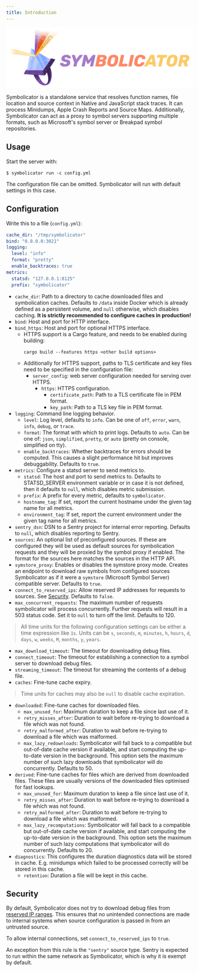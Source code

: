 ```yaml
---
title: Introduction
---
```


<p align="center">
    <img src="https://github.com/getsentry/symbolicator/raw/master/artwork/logo.png" width="520" alt="Symbolicator">
    <br />
</p>

Symbolicator is a standalone service that resolves function names, file location
and source context in Native and JavaScript stack traces. It can process Minidumps, Apple
Crash Reports and Source Maps. Additionally, Symbolicator can act as a proxy to symbol servers
supporting multiple formats, such as Microsoft's symbol server or Breakpad
symbol repositories.

## Usage

Start the server with:

```shell
$ symbolicator run -c config.yml
```

The configuration file can be omitted. Symbolicator will run with default
settings in this case.

## Configuration

Write this to a file (`config.yml`):

```yaml
cache_dir: "/tmp/symbolicator"
bind: "0.0.0.0:3021"
logging:
  level: "info"
  format: "pretty"
  enable_backtraces: true
metrics:
  statsd: "127.0.0.1:8125"
  prefix: "symbolicator"
```

- `cache_dir`: Path to a directory to cache downloaded files and symbolication
  caches. Defaults to `/data` inside Docker which is already defined as a
  persistent volume, and `null` otherwise, which disables caching. **It is
  strictly recommended to configure caches in production!**
- `bind`: Host and port for HTTP interface.
- `bind_https`: Host and port for optional HTTPS interface.
    - HTTPS support is a Cargo feature, and needs to be enabled during building:
      ```shell
      cargo build --features https <other build options>
      ```
    - Additionally for HTTPS support, paths to TLS certificate and key files need to be specified in the configuration file:
        - `server_config`: web server configuration needed for serving over HTTPS.
            - `https`: HTTPS configuration.
                - `certificate_path`: Path to a TLS certificate file in PEM format.
                - `key_path`: Path to a TLS key file in PEM format.
- `logging`: Command line logging behavior.
    - `level`: Log level, defaults to `info`. Can be one of `off`, `error`,
      `warn`, `info`, `debug`, or `trace`.
    - `format`: The format with which to print logs. Defaults to `auto`. Can be
      one of: `json`, `simplified`, `pretty`, or `auto` (pretty on console,
      simplified on tty).
    - `enable_backtraces`: Whether backtraces for errors should be computed. This
      causes a slight performance hit but improves debuggability. Defaults to
      `true`.
- `metrics`: Configure a statsd server to send metrics to.
    - `statsd`: The host and port to send metrics to. Defaults to STATSD_SERVER
      environment variable or in case it is not defined, then it defaults to `null`,
      which disables metric submission.
    - `prefix`: A prefix for every metric, defaults to `symbolicator`.
    - `hostname_tag`: If set, report the current hostname under the given tag name for all metrics.
    - `environment_tag`: If set, report the current environment under the given tag name for all metrics.
- `sentry_dsn`: DSN to a Sentry project for internal error reporting. Defaults
  to `null`, which disables reporting to Sentry.
- `sources`: An optional list of preconfigured sources. If these are configured
  they will be used as default sources for symbolication requests and they will
  be proxied by the symbol proxy if enabled. The format for the sources here
  matches the sources in the HTTP API.
- `symstore_proxy`: Enables or disables the symstore proxy mode. Creates an
  endpoint to download raw symbols from configured sources Symbolicator as if it
  were a `symstore` (Microsoft Symbol Server) compatible server. Defaults to
  `true`.
- `connect_to_reserved_ips`: Allow reserved IP addresses for requests to
  sources. See [Security](#security). Defaults to `false`.
- `max_concurrent_requests`: The maximum number of requests symbolicator will process concurrently. Further requests will result in a 503 status code.
  Set it to `null` to turn off the limit. Defaults to 120.

> All time units for the following configuration settings can be either a time
expression like `1s`.  Units can be `s`, `seconds`, `m`, `minutes`, `h`,
`hours`, `d`, `days`, `w`, `weeks`, `M`, `months`, `y`, `years`.

- `max_download_timeout`: The timeout for downloading debug files.
- `connect_timeout`: The timeout for establishing a connection to a symbol
  server to download debug files.
- `streaming_timeout`: The timeout for streaming the contents of a debug file.
- `caches`: Fine-tune cache expiry.

> Time units for caches may also be `null` to disable cache expiration.

- `downloaded`: Fine-tune caches for downloaded files.
    - `max_unused_for`: Maximum duration to keep a file since last
      use of it.
    - `retry_misses_after`: Duration to wait before re-trying to
      download a file which was not found.
    - `retry_malformed_after`: Duration to wait before re-trying to
      download a file which was malformed.
    - `max_lazy_redownloads`: Symbolicator will fall back to a compatible but out-of-date cache version if available,
      and start computing the up-to-date version in the background. This option sets the maximum number of such lazy downloads that symbolicator will do concurrently. Defaults to 50.
- `derived`: Fine-tune caches for files which are derived from
  downloaded files.  These files are usually versions of the
  downloaded files optimised for fast lookups.
    - `max_unused_for`: Maximum duration to keep a file since last
      use of it.
    - `retry_misses_after`: Duration to wait before re-trying to
      download a file which was not found.
    - `retry_malformed_after`: Duration to wait before re-trying to
      download a file which was malformed.
    - `max_lazy_recomputations`: Symbolicator will fall back to a compatible but out-of-date cache version if available,
      and start computing the up-to-date version in the background. This option sets the maximum number of such lazy computations that symbolicator will do concurrently. Defaults to 20.
- `diagnostics`: This configures the duration diagnostics data
  will be stored in cache.  E.g. minidumps which failed to be
  processed correctly will be stored in this cache.
    - `retention`: Duration a file will be kept in this cache.

## Security

By default, Symbolicator does not try to download debug files from [reserved IP
ranges](https://en.wikipedia.org/wiki/Reserved_IP_addresses). This ensures that
no unintended connections are made to internal systems when source configuration
is passed in from an untrusted source.

To allow internal connections, set `connect_to_reserved_ips` to `true`.

An exception from this rule is the `"sentry"` source type. Sentry is expected to
run within the same network as Symbolicator, which is why it is exempt by
default.
